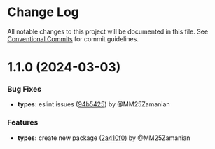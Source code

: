 # Change Log

All notable changes to this project will be documented in this file.
See [Conventional Commits](https://conventionalcommits.org) for commit guidelines.

# 1.1.0 (2024-03-03)

### Bug Fixes

* **types:** eslint issues ([94b5425](https://github.com/gecut/hybrid-core/commit/94b5425854a19570b18205689305accb947bdd1d)) by @MM25Zamanian

### Features

* **types:** create new package ([2a410f0](https://github.com/gecut/hybrid-core/commit/2a410f00280e75c4a4eb530d0424d3278f9d024b)) by @MM25Zamanian
